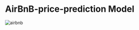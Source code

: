 # AirBnB-price-prediction Model
![airbnb](https://github.com/wainaina-peter/AirBnB-price-prediction/assets/80960028/c38f44fb-c75f-4616-8c44-074dc46d7e8a)

